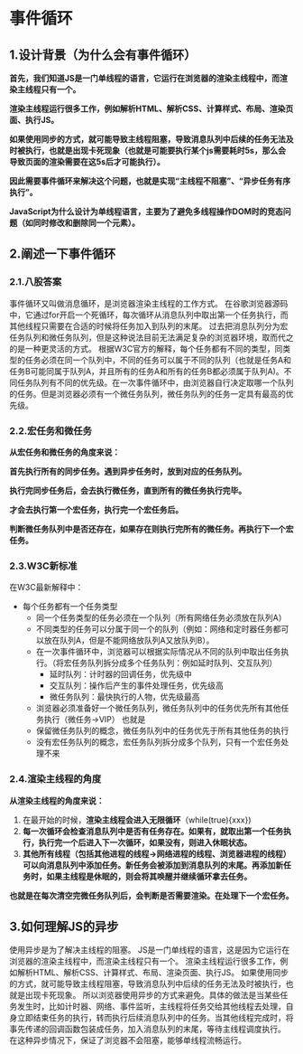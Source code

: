 # 事件循环

## 1.设计背景（为什么会有事件循环）

**首先，我们知道JS是一门单线程的语言，它运行在浏览器的渲染主线程中，而渲染主线程只有一个。**

**渲染主线程运行很多工作，例如解析HTML、解析CSS、计算样式、布局、渲染页面、执行JS。**

**如果使用同步的方式，就可能导致主线程阻塞，导致消息队列中后续的任务无法及时被执行，也就是出现卡死现象（也就是可能要执行某个js需要耗时5s，那么会导致页面的渲染需要在这5s后才可能执行）。**

**因此需要事件循环来解决这个问题，也就是实现“主线程不阻塞”、“异步任务有序执行”。**

**JavaScript为什么设计为单线程语言，主要为了避免多线程操作DOM时的竞态问题（如同时修改和删除同一个元素）。**

## 2.阐述一下事件循环

### 2.1.八股答案

事件循环又叫做消息循环，是浏览器渲染主线程的工作方式。
在谷歌浏览器源码中，它通过for开启一个死循环，每次循环从消息队列中取出第一个任务执行，而其他线程只需要在合适的时候将任务加入到队列的末尾。
过去把消息队列分为宏任务队列和微任务队列，但是这种说法目前无法满足复杂的浏览器环境，取而代之的是一种更灵活的方式。
根据W3C官方的解释，每个任务都有不同的类型，同类型的任务必须在同一个队列中，不同的任务可以属于不同的队列（也就是任务A和任务B可能同属于队列A，并且所有的任务A和所有的任务B都必须属于队列A)。不同任务队列有不同的优先级。在一次事件循环中，由浏览器自行决定取哪一个队列的任务。但是浏览器必须有一个微任务队列，微任务队列的任务一定具有最高的优先级。

### 2.2.宏任务和微任务

**从宏任务和微任务的角度来说：**

**首先执行所有的同步任务。遇到异步任务时，放到对应的任务队列。**

**执行完同步任务后，会去执行微任务，直到所有的微任务执行完毕。**

**才会去执行第一个宏任务，执行完一个宏任务后。**

**判断微任务队列中是否还存在，如果存在则执行完所有的微任务。再执行下一个宏任务。**

### 2.3.W3C新标准

在W3C最新解释中：

* 每个任务都有一个任务类型
  * 同一个任务类型的任务必须在一个队列（所有网络任务必须放在队列A）
  * 不同类型的任务可以分属于同一个的队列（例如：网络和定时器任务都可以放在队列A，但是不能网络放队列A又放队列B）。
  * 在一次事件循环中，浏览器可以根据实际情况从不同的队列中取出任务执行。（将宏任务队列拆分成多个任务队列：例如延时队列、交互队列）
    * 延时队列：计时器的回调任务，优先级中
    * 交互队列：操作后产生的事件处理任务，优先级高
    * 微任务队列：最快执行的人物，优先级最高
  * 浏览器必须准备好一个微任务队列，微任务队列中的任务优先所有其他任务执行（微任务->VIP）
    也就是
  * 保留微任务队列的概念，微任务队列中的任务优先于所有其他任务的执行
  * 没有宏任务队列的概念，宏任务队列拆分成多个队列，只有一个宏任务处理不来

### 2.4.渲染主线程的角度

**从渲染主线程的角度来说：**

1. 在最开始的时候，**渲染主线程会进入无限循环**（while(true){xxx})
2. **每一次循环会检查消息队列中是否有任务存在。如果有，就取出第一个任务执行，执行完一个后进入下一次循环，如果没有，则进入休眠状态。**
3. **其他所有线程（包括其他进程的线程->网络进程的线程、浏览器进程的线程）可以向消息队列中添加任务。新任务会被添加到消息队列的末尾。再添加新任务时，如果主线程是休眠的，则会将其唤醒并继续循环拿去任务。**

**也就是在每次清空完微任务队列后，会判断是否需要渲染。在处理下一个宏任务。**

## 3.如何理解JS的异步

使用异步是为了解决主线程的阻塞。
JS是一门单线程的语言，这是因为它运行在浏览器的渲染主线程中，而渲染主线程只有一个。
渲染主线程运行很多工作，例如解析HTML、解析CSS、计算样式、布局、渲染页面、执行JS。
如果使用同步的方式，就可能导致主线程阻塞，导致消息队列中后续的任务无法及时被执行，也就是出现卡死现象。
所以浏览器使用异步的方式来避免。具体的做法是当某些任务发生时，比如计时器、网络、事件监听，主线程将任务交给其他线程去处理，自身立即结束任务的执行，转而执行后续消息队列中的任务。当其他线程完成时，将事先传递的回调函数包装成任务，加入消息队列的末尾，等待主线程调度执行。
在这种异步情况下，保证了浏览器不会阻塞，能够单线程流畅运行。
